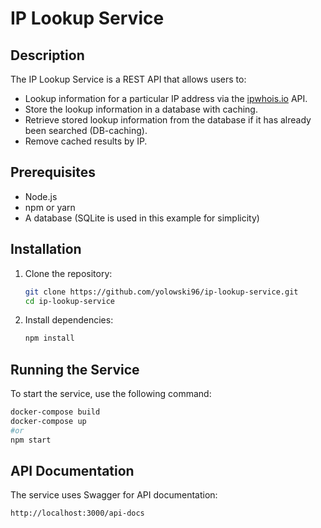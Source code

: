 # IP Lookup Service

## Description

The IP Lookup Service is a REST API that allows users to:

- Lookup information for a particular IP address via the [ipwhois.io](https://ipwhois.io/) API.
- Store the lookup information in a database with caching.
- Retrieve stored lookup information from the database if it has already been searched (DB-caching).
- Remove cached results by IP.

## Prerequisites

- Node.js
- npm or yarn
- A database (SQLite is used in this example for simplicity)

## Installation

1. Clone the repository:
   ```bash
   git clone https://github.com/yolowski96/ip-lookup-service.git
   cd ip-lookup-service
   ```
2. Install dependencies:
   ```bash
   npm install
   ```

## Running the Service

To start the service, use the following command:

```bash
docker-compose build
docker-compose up
#or
npm start
```

## API Documentation

The service uses Swagger for API documentation:

```bash
http://localhost:3000/api-docs
```
